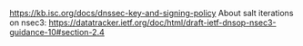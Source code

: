 https://kb.isc.org/docs/dnssec-key-and-signing-policy
About salt iterations on
nsec3: https://datatracker.ietf.org/doc/html/draft-ietf-dnsop-nsec3-guidance-10#section-2.4


